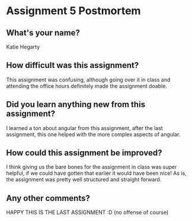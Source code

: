 # Assignment 5 Postmortem

## What's your name?
Katie Hegarty 


## How difficult was this assignment?
This assignment was confusing, although going over it in class and attending the office hours definitely made the assignment doable. 


## Did you learn anything new from this assignment?
I learned a ton about angular from this assignment, after the last assignment, this one helped with the more complex aspects of angular. 


## How could this assignment be improved?
I think giving us the bare bones for the assignment in class was super helpful, if we could have gotten that earlier it would have been nice! As is, the assignment was pretty well structured and straight forward. 


## Any other comments?
HAPPY THIS IS THE LAST ASSIGNMENT :D (no offense of course)